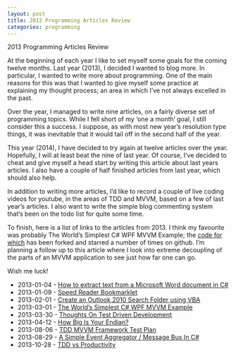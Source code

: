 ```yaml
---
layout: post
title: 2013 Programming Articles Review
categories: programming
---
```

2013 Programming Articles Review

At the beginning of each year I like to set myself some goals for the coming twelve months.  Last year (2013), I decided I wanted to blog more.  In particular, I wanted to write more about programming.  One of the main reasons for this was that I wanted to give myself some practice at explaining my thought process; an area in which I’ve not always excelled in the past.

Over the year, I managed to write nine articles, on a fairly diverse set of programming topics.  While I fell short of my ‘one a month’ goal, I still consider this a success.  I suppose, as with most new year’s resolution type things, it was inevitable that it would tail off in the second half of the year.

This year (2014), I have decided to try again at twelve articles over the year.  Hopefully, I will at least beat the nine of last year.  Of course, I’ve decided to cheat and give myself a head start by writing this article about last years articles.  I also have a couple of half finished articles from last year, which should also help.

In addition to writing more articles, I’d like to record a couple of live coding videos for youtube, in the areas of TDD and MVVM, based on a few of last year’s articles.  I also want to write the simple blog commenting system that’s been on the todo list for quite some time.

To finish, here is a list of links to the articles from 2013.  I think my favourite was probably The World’s Simplest C# WPF MVVM Example; the [code for which](https://github.com/MarkWithall/worlds-simplest-csharp-wpf-mvvm-example) has been forked and starred a number of times on github.  I’m planning a follow up to this article where I look into extreme decoupling of the parts of an MVVM application to see just how far one can go.

Wish me luck!

* 2013-01-04 - [How to extract text from a Microsoft Word document in C#](/programming/2013/01/04/word-to-text.html)
* 2013-01-09 - [Speed Reader Bookmarklet](/programming/2013/01/09/speed-reader-bookmarklet.html)
* 2013-02-01 - [Create an Outlook 2010 Search Folder using VBA](/programming/2013/02/01/create-outlook-2010-search-folder.html)
* 2013-03-01 - [The World’s Simplest C# WPF MVVM Example](/programming/2013/03/01/worlds-simplest-csharp-wpf-mvvm-example.html)
* 2013-03-30 - [Thoughts On Test Driven Development](/programming/2013/03/30/thoughts-on-tdd.html)
* 2013-04-12 - [How Big Is Your Endian?](/programming/2013/04/12/how-big-is-your-endian.html)
* 2013-08-06 - [TDD MVVM Framework Test Plan](/programming/2013/08/06/tdd-mvvm-framework-test-plan.html)
* 2013-08-29 - [A Simple Event Aggregator / Message Bus In C#](/programming/2013/08/29/simple-event-aggregator-in-csharp.html)
* 2013-10-28 - [TDD vs Productivity](/programming/2013/10/28/tdd-vs-productivity.html)

